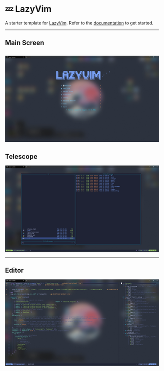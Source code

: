 # 💤 LazyVim

A starter template for [LazyVim](https://github.com/LazyVim/LazyVim).
Refer to the [documentation](https://lazyvim.github.io/installation) to get started.

-----------
Main Screen
-----------
![Main Screen](https://github.com/Nias26/LazyVim/blob/main/.images/1%20Main-screen.png)
-----------
Telescope
-----------
![Telescope](https://github.com/Nias26/LazyVim/blob/main/.images/2%20Telescope.png)

-----------
Editor
-----------
![Editor](https://github.com/Nias26/LazyVim/blob/main/.images/3%20Editor.png)
